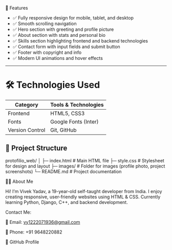 🚀 Features

- ✅ Fully responsive design for mobile, tablet, and desktop
- ✅ Smooth scrolling navigation
- ✅ Hero section with greeting and profile picture
- ✅ About section with stats and personal bio
- ✅ Skills section highlighting frontend and backend technologies
- ✅ Contact form with input fields and submit button
- ✅ Footer with copyright and info
- ✅ Modern UI animations and hover effects

---

# 🛠️ Technologies Used

| Category | Tools & Technologies |
|----------|--------------------|
| Frontend | HTML5, CSS3 |
| Fonts    | Google Fonts (Inter) |
| Version Control | Git, GitHub |



## 📂 Project Structure

protofilio_web/
│
├─ index.html # Main HTML file
├─ style.css # Stylesheet for design and layout
├─ images/ # Folder for images (profile photo, project screenshots)
└─ README.md # Project documentation

🧑‍💻 About Me

Hi! I’m Vivek Yadav, a 19-year-old self-taught developer from India.
I enjoy creating responsive, user-friendly websites using HTML & CSS.
Currently learning Python, Django, C++, and backend development.

Contact Me:

📧 Email: vy1222071936@gmail.com

📱 Phone: +91 9648220882

💼 GitHub Profile

